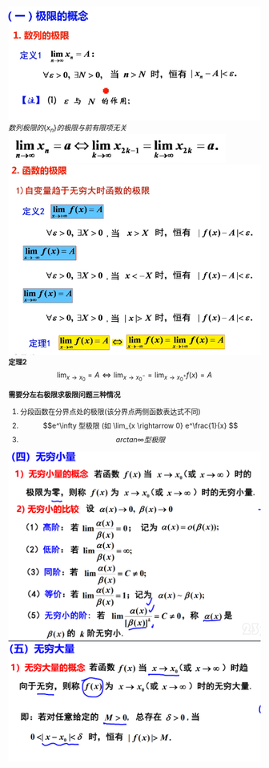 ![](../picture/数列极限.png)  
$数列极限的\{x_n\}的极限与前有限项无关$  
![](../picture/数列极限2.png)
![](../picture/函数极限.png)
**定理2**  
$$\lim_{x\rightarrow x_0} = A \Leftrightarrow \lim_{x \rightarrow x_0^- }
= \lim_{x \rightarrow x_0^+}f(x) = A$$


**需要分左右极限求极限问题三种情况**  
1. 分段函数在分界点处的极限(该分界点两侧函数表达式不同)
2. $$e^\infty 型极限 (如 \lim_{x \rightarrow 0} e^\frac{1}{x} $$
3. $$arctan\infty 型极限$$

![](../picture/无穷小量.png)
![](../picture/无穷大量.png)